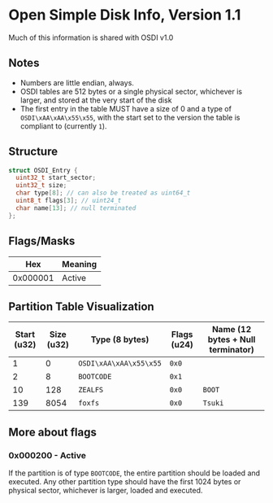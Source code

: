 # Open Simple Disk Info, Version 1.1
Much of this information is shared with OSDI v1.0

## Notes
* Numbers are little endian, always.
* OSDI tables are 512 bytes or a single physical sector, whichever is larger, and stored at the very start of the disk
* The first entry in the table MUST have a size of 0 and a type of `OSDI\xAA\xAA\x55\x55`, with the start set to the version the table is compliant to (currently `1`).

## Structure
```c
struct OSDI_Entry {
  uint32_t start_sector;
  uint32_t size;
  char type[8]; // can also be treated as uint64_t
  uint8_t flags[3]; // uint24_t
  char name[13]; // null terminated
};
```

## Flags/Masks
| Hex | Meaning |
| --- | --- |
| 0x000001 | Active |

## Partition Table Visualization
| Start (u32) | Size (u32) | Type (8 bytes) | Flags (u24) | Name (12 bytes + Null terminator) |
| --- | --- | --- | --- | --- |
| 1 | 0 | `OSDI\xAA\xAA\x55\x55` | `0x0` | `            ` |
| 2 | 8 | `BOOTCODE` | `0x1` | `            ` |
| 10 | 128 | `ZEALFS  ` | `0x0` | `BOOT        ` |
| 139 | 8054 | `foxfs   ` | `0x0` | `Tsuki       ` |

## More about flags
### 0x000200 - Active
If the partition is of type `BOOTCODE`, the entire partition should be loaded and executed. Any other partition type should have the first 1024 bytes or physical sector, whichever is larger, loaded and executed.
